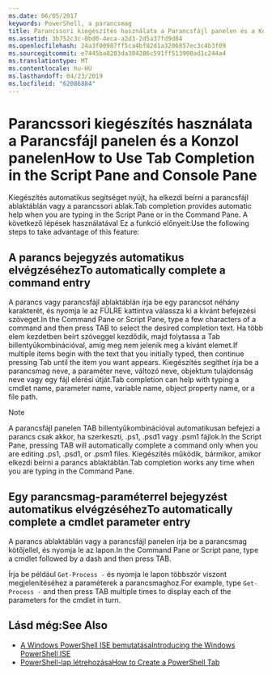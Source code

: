 ```yaml
---
ms.date: 06/05/2017
keywords: PowerShell, a parancsmag
title: Parancssori kiegészítés használata a Parancsfájl panelen és a Konzol panelen
ms.assetid: 3b752c3c-0bd0-4eca-a2d3-2d5a37fd9d84
ms.openlocfilehash: 24a3f00987ff5ca4bf82d1a3206857ec3c4b3f09
ms.sourcegitcommit: e7445ba8203da304286c591ff513900ad1c244a4
ms.translationtype: MT
ms.contentlocale: hu-HU
ms.lasthandoff: 04/23/2019
ms.locfileid: "62086884"
---
```

# <a name="how-to-use-tab-completion-in-the-script-pane-and-console-pane"></a><span data-ttu-id="bf80d-103">Parancssori kiegészítés használata a Parancsfájl panelen és a Konzol panelen</span><span class="sxs-lookup"><span data-stu-id="bf80d-103">How to Use Tab Completion in the Script Pane and Console Pane</span></span>

<span data-ttu-id="bf80d-104">Kiegészítés automatikus segítséget nyújt, ha elkezdi beírni a parancsfájl ablaktáblán vagy a parancssori ablak.</span><span class="sxs-lookup"><span data-stu-id="bf80d-104">Tab completion provides automatic help when you are typing in the Script Pane or in the Command Pane.</span></span> <span data-ttu-id="bf80d-105">A következő lépések használatával Ez a funkció előnyeit:</span><span class="sxs-lookup"><span data-stu-id="bf80d-105">Use the following steps to take advantage of this feature:</span></span>

## <a name="to-automatically-complete-a-command-entry"></a><span data-ttu-id="bf80d-106">A parancs bejegyzés automatikus elvégzéséhez</span><span class="sxs-lookup"><span data-stu-id="bf80d-106">To automatically complete a command entry</span></span>

<span data-ttu-id="bf80d-107">A parancs vagy parancsfájl ablaktáblán írja be egy parancsot néhány karakterét, és nyomja le az FÜLRE kattintva válassza ki a kívánt befejezési szöveget.</span><span class="sxs-lookup"><span data-stu-id="bf80d-107">In the Command Pane or Script Pane, type a few characters of a command and then press TAB to select the desired completion text.</span></span> <span data-ttu-id="bf80d-108">Ha több elem kezdetben beírt szöveggel kezdődik, majd folytassa a Tab billentyűkombinációval, amíg meg nem jelenik meg a kívánt elemet.</span><span class="sxs-lookup"><span data-stu-id="bf80d-108">If multiple items begin with the text that you initially typed, then continue pressing Tab until the item you want appears.</span></span> <span data-ttu-id="bf80d-109">Kiegészítés segíthet írja be a parancsmag neve, a paraméter neve, változó neve, objektum tulajdonság neve vagy egy fájl elérési útját.</span><span class="sxs-lookup"><span data-stu-id="bf80d-109">Tab completion can help with typing a cmdlet name, parameter name, variable name, object property name, or a file path.</span></span>

> [!NOTE]
> <span data-ttu-id="bf80d-110">A parancsfájl panelen TAB billentyűkombinációval automatikusan befejezi a parancs csak akkor, ha szerkeszti, .ps1, .psd1 vagy .psm1 fájlok.</span><span class="sxs-lookup"><span data-stu-id="bf80d-110">In the Script Pane, pressing TAB will automatically complete a command only when you are editing .ps1, .psd1, or .psm1 files.</span></span> <span data-ttu-id="bf80d-111">Kiegészítés működik, bármikor, amikor elkezdi beírni a parancs ablaktáblán.</span><span class="sxs-lookup"><span data-stu-id="bf80d-111">Tab completion works any time when you are typing in the Command Pane.</span></span>

## <a name="to-automatically-complete-a-cmdlet-parameter-entry"></a><span data-ttu-id="bf80d-112">Egy parancsmag-paraméterrel bejegyzést automatikus elvégzéséhez</span><span class="sxs-lookup"><span data-stu-id="bf80d-112">To automatically complete a cmdlet parameter entry</span></span>

<span data-ttu-id="bf80d-113">A parancs ablaktáblán vagy a parancsfájl panelen írja be a parancsmag kötőjellel, és nyomja le az lapon.</span><span class="sxs-lookup"><span data-stu-id="bf80d-113">In the Command Pane or Script pane, type a cmdlet followed by a dash and then press TAB.</span></span>

<span data-ttu-id="bf80d-114">Írja be például `Get-Process -` és nyomja le lapon többször viszont megjelenítéséhez a paraméterek a parancsmaghoz.</span><span class="sxs-lookup"><span data-stu-id="bf80d-114">For example, type `Get-Process -` and then press TAB multiple times to display each of the parameters for the cmdlet in turn.</span></span>

## <a name="see-also"></a><span data-ttu-id="bf80d-115">Lásd még:</span><span class="sxs-lookup"><span data-stu-id="bf80d-115">See Also</span></span>

- [<span data-ttu-id="bf80d-116">A Windows PowerShell ISE bemutatása</span><span class="sxs-lookup"><span data-stu-id="bf80d-116">Introducing the Windows PowerShell ISE</span></span>](Introducing-the-Windows-PowerShell-ISE.md)
- [<span data-ttu-id="bf80d-117">PowerShell-lap létrehozása</span><span class="sxs-lookup"><span data-stu-id="bf80d-117">How to Create a PowerShell Tab</span></span>](How-to-Create-a-PowerShell-Tab-in-Windows-PowerShell-ISE.md)
